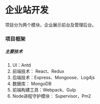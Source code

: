 # 企业站开发

项目分为两个模块，企业展示前台及管理后台。

### 项目框架

##### 主要技术

1. UI：Antd
2. 前端技术： React、Redux
3. 后端技术：Express、Mongoose、Log4js
4. 数据库： MongoDB
5. 前端构建工具：Webpack、Gulp
6. Node进程守护模块： Supervisor，Pm2
